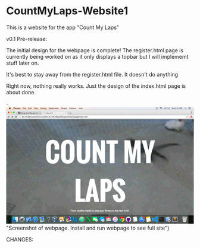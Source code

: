 # CountMyLaps-Website1

This is a website for the app "Count My Laps"

v0.1 Pre-release:

The initial design for the webpage is complete! The register.html page is currently being worked on as it only displays a topbar but I will implememt stuff later on.

It's best to stay away from the register.html file. It doesn't do anything

Right now, nothing really works. Just the design of the index.html page is about done.

-![Count My Laps webpage](https://github.com/NEET989/CountMyLaps-Website1/blob/master/CountMyLapsScreenshot.jpg?raw=true) "Screenshot of webpage. Install and run webpage to see full site")

CHANGES:
